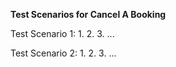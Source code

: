 **Test Scenarios for Cancel A Booking**

Test Scenario 1:
1.
2.
3.
...

Test Scenario 2:
1.
2.
3.
...
